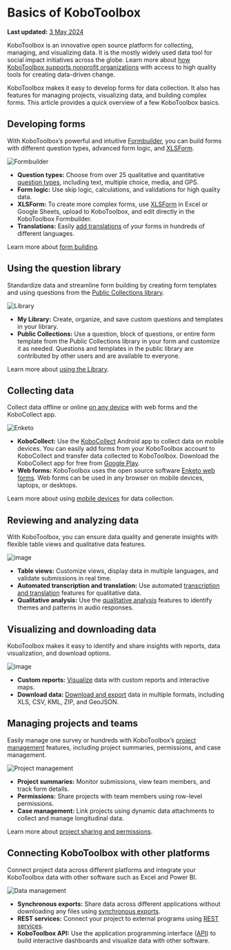 # Basics of KoboToolbox
**Last updated:** <a href="https://github.com/kobotoolbox/docs/blob/3d800e00d14000ecaa30ed97fcbf03a9feee65eb/source/welcome.md" class="reference">3 May 2024</a>

KoboToolbox is an innovative open source platform for collecting, managing, and visualizing data. It is the mostly widely used data tool for social impact initiatives across the globe. Learn more about [how KoboToolbox supports nonprofit organizations](about_kobotoolbox.md) with access to high quality tools for creating data-driven change.

KoboToolbox makes it easy to develop forms for data collection. It also has features for managing projects, visualizing data, and building complex forms. This article provides a quick overview of a few KoboToolbox basics.

## Developing forms

With KoboToolbox’s powerful and intuitive [Formbuilder](formbuilder.md), you can build forms with different question types, advanced form logic, and [XLSForm](getting_started_xlsform.md).

![Formbuilder](/images/welcome/formbuilder.png)

- **Question types:** Choose from over 25 qualitative and quantitative [question types](question_types.md), including text, multiple choice, media, and GPS.
- **Form logic:** Use skip logic, calculations, and validations for high quality data.
- **XLSForm:** To create more complex forms, use [XLSForm](https://xlsform.org/en/) in Excel or Google Sheets, upload to KoboToolbox, and edit directly in the KoboToolbox Formbuilder.
- **Translations:** Easily [add translations](language_dashboard.md) of your forms in hundreds of different languages.

Learn more about [form building](quick_start.md).

## Using the question library

Standardize data and streamline form building by creating form templates and using questions from the [Public Collections library](using_public_collections.md).

![Library](/images/welcome/library.png)

- **My Library:** Create, organize, and save custom questions and templates in your library.
- **Public Collections:** Use a question, block of questions, or entire form template from the Public Collections library in your form and customize it as needed. Questions and templates in the public library are contributed by other users and are available to everyone.

Learn more about [using the Library](question_library.md).

## Collecting data

Collect data offline or online [on any device](data-collection-tools.md) with web forms and the KoboCollect app.

![Enketo](/images/welcome/enketo.png)

- **KoboCollect:** Use the [KoboCollect](kobocollect_on_android_latest.md) Android app to collect data on mobile devices. You can easily add forms from your KoboToolbox account to KoboCollect and transfer data collected to KoboToolbox. Download the KoboCollect app for free from [Google Play](https://play.google.com/store/apps/details?id=org.koboc.collect.android).
- **Web forms:** KoboToolbox uses the open source software [Enketo web forms](data_through_webforms.md). Web forms can be used in any browser on mobile devices, laptops, or desktops. 

Learn more about using [mobile devices](devices_for_data_collection.md) for data collection.

## Reviewing and analyzing data

With KoboToolbox, you can ensure data quality and generate insights with flexible table views and qualitative data features.

![image](/images/qualitative_analysis/Analyze.gif)

- **Table views:** Customize views, display data in multiple languages, and validate submissions in real time.
- **Automated transcription and translation:** Use automated [transcription and translation](transcription-translation.md) features for qualitative data.
- **Qualitative analysis:** Use the [qualitative analysis](qualitative_analysis.md) features to identify themes and patterns in audio responses.

## Visualizing and downloading data

KoboToolbox makes it easy to identify and share insights with reports, data visualization, and download options.

![image](/images/creating_custom_reports/chart.jpg)

- **Custom reports:** [Visualize](creating_custom_reports.md) data with custom reports and interactive maps.
- **Download data:** [Download and export](export_download.md) data in multiple formats, including XLS, CSV, KML, ZIP, and GeoJSON.

## Managing projects and teams

Easily manage one survey or hundreds with KoboToolbox’s [project management](managing-projects.md) features, including project summaries, permissions, and case management.

![Project management](/images/welcome/project_management.png)

- **Project summaries:** Monitor submissions, view team members, and track form details.
- **Permissions:** Share projects with team members using row-level permissions.
- **Case management:** Link projects using dynamic data attachments to collect and manage longitudinal data.

Learn more about [project sharing and permissions](managing_permissions.md).

## Connecting KoboToolbox with other platforms

Connect project data across different platforms and integrate your KoboToolbox data with other software such as Excel and Power BI.

![Data management](/images/welcome/dashboard-development.png)

- **Synchronous exports:** Share data across different applications without downloading any files using [synchronous exports](synchronous_exports.md).
- **REST services:** Connect your project to external programs using [REST services](rest_services.md).
- **KoboToolbox API:** Use the application programming interface ([API](api.md)) to build interactive dashboards and visualize data with other software.
